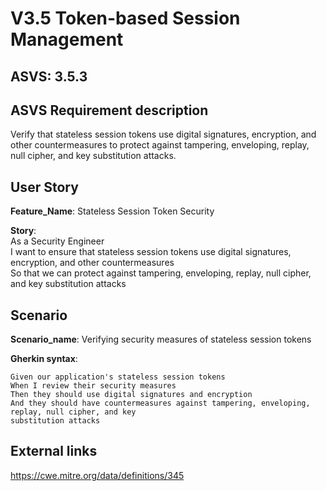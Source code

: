 # V3.5 Token-based Session Management

## ASVS: 3.5.3

## ASVS Requirement description
Verify that stateless session tokens use digital signatures,
encryption, and other countermeasures to protect against
tampering, enveloping, replay, null cipher, and key substitution
attacks.

## User Story

**Feature_Name**: Stateless Session Token Security

**Story**:\
As a Security Engineer\
I want to ensure that stateless session tokens use digital signatures, encryption, and other 
countermeasures\
So that we can protect against tampering, enveloping, replay, null cipher, and key substitution 
attacks

## Scenario

**Scenario_name**: Verifying security measures of stateless session tokens

**Gherkin syntax**:

```gherkin
Given our application's stateless session tokens
When I review their security measures
Then they should use digital signatures and encryption
And they should have countermeasures against tampering, enveloping, replay, null cipher, and key 
substitution attacks
```

## External links

<https://cwe.mitre.org/data/definitions/345>